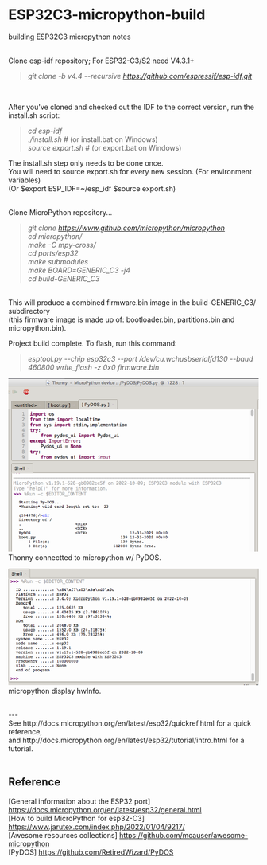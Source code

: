 # ESP32C3-micropython-build
building ESP32C3 micropython notes
<br><br>


Clone esp-idf repository; For ESP32-C3/S2 need V4.3.1+<br>
> _git clone -b v4.4 --recursive https://github.com/espressif/esp-idf.git_ <br>
<br>

After you've cloned and checked out the IDF to the correct version, run the install.sh script:<br>
> _cd esp-idf_ <br>
> _./install.sh_       # (or install.bat on Windows)<br>
> _source export.sh_   # (or export.bat on Windows)<br>

The install.sh step only needs to be done once. <br>
You will need to source export.sh for every new session. (For environment variables)<br>
(Or $export ESP_IDF=~/esp_idf $source export.sh)<br>
<br>

Clone MicroPython repository...<br>
> _git clone https://www.github.com/micropython/micropython_ <br>
> _cd micropython/_ <br>
> _make -C mpy-cross/_ <br>
> _cd ports/esp32_<br>
> _make submodules_<br>
> _make BOARD=GENERIC_C3 -j4_<br>
> _cd build-GENERIC_C3_<br>

<br>
This will produce a combined firmware.bin image in the build-GENERIC_C3/ subdirectory<br>
(this firmware image is made up of: bootloader.bin, partitions.bin and micropython.bin).<br>

Project build complete. To flash, run this command:<br>
> _esptool.py --chip esp32c3 --port /dev/cu.wchusbserialfd130 --baud 460800 write_flash -z 0x0 firmware.bin_<br>
> 
<img src="pic/ESP32micropython.png"/><br>Thonny connectted to micropython w/ PyDOS.
<br>
  
<img src="pic/micropythonHwInfo.png"/><br>micropython display hwInfo.
<br>

<br>
---
<br>
See http://docs.micropython.org/en/latest/esp32/quickref.html for a quick reference,<br>
and http://docs.micropython.org/en/latest/esp32/tutorial/intro.html for a tutorial.
<br>
<br>

## Reference <br>

[General information about the ESP32 port] https://docs.micropython.org/en/latest/esp32/general.html<br>
[How to build MicroPython for esp32-C3] https://www.jarutex.com/index.php/2022/01/04/9217/<br>
[Awesome resources collections] https://github.com/mcauser/awesome-micropython<br>
[PyDOS] https://github.com/RetiredWizard/PyDOS

